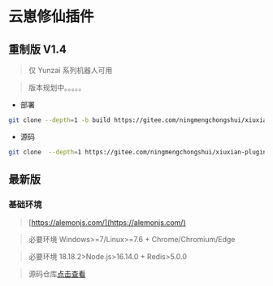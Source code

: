 # 云崽修仙插件

## 重制版 V1.4

> 仅 Yunzai 系列机器人可用

> 版本规划中。。。。。

- 部署

```sh
git clone --depth=1 -b build https://gitee.com/ningmengchongshui/xiuxian-plugin.git ./plugins/xiuxian-plugin
```

- 源码

```sh
git clone  --depth=1 https://gitee.com/ningmengchongshui/xiuxian-plugin.git ./plugins/xiuxian-plugin
```

## 最新版

### 基础环境

> [https://alemonjs.com/](https://alemonjs.com/)

> 必要环境 Windows>=7/Linux>=7.6 + Chrome/Chromium/Edge

> 必要环境 18.18.2>Node.js>16.14.0 + Redis>5.0.0

> 源码仓库[点击查看](https://github.com/ningmengchongshui/xiuxian-plugin)
